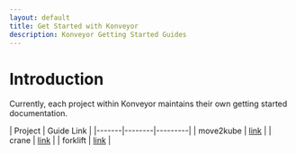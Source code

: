 ```yaml
---
layout: default
title: Get Started with Konveyor
description: Konveyor Getting Started Guides
---
```


# Introduction

Currently, each project within Konveyor maintains their own getting started documentation. 

| Project | Guide Link | 
|-------|--------|---------|
| move2kube | [link](/move2kube) |
| crane | [link](https://github.com/konveyor/mig-operator) | 
| forklift | [link](https://github.com/konveyor/forklift-operator) |


